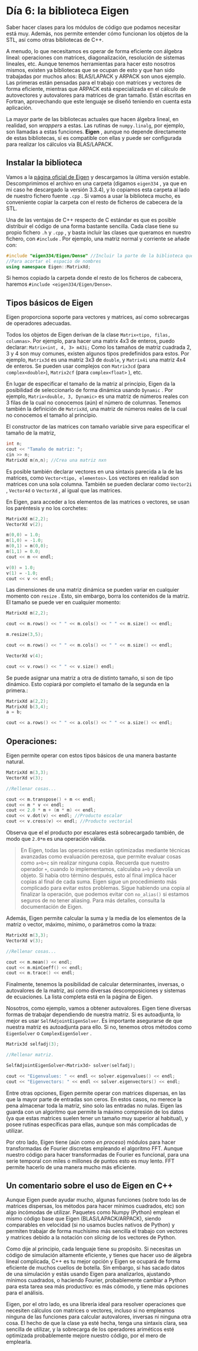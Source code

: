﻿# Día 6: la biblioteca Eigen

Saber hacer clases para los módulos de código que podamos necesitar está muy. Además, nos permite entender cómo funcionan los objetos de la STL, así como otras bibliotecas de C++. 

A menudo, lo que necesitamos es operar de forma eficiente con álgebra lineal: operaciones con matrices, diagonalización, resolución de sistemas lineales, etc. Aunque tenemos herramientas para hacer esto nosotros mismos, existen ya bibliotecas que se ocupan de esto y que han sido trabajadas por muchos años: BLAS/LAPACK y ARPACK son unos ejemplo. Las primeras están pensadas para el trabajo con matrices y vectores de forma eficiente, mientras que ARPACK está especializada en el cálculo de autovectores y autovalores para matrices de gran tamaño.  Están escritas en Fortran, aprovechando que este lenguaje se diseñó teniendo en cuenta esta aplicación.

La mayor parte de las bibliotecas actuales que hacen álgebra lineal,  en realidad, son *wrappers* a estas. Las rutinas de `numpy.linalg`, por ejemplo, son llamadas a estas funciones. **Eigen** , aunque no depende directamente de estas bibliotecas,  sí es compatible con ellas y puede ser configurada para realizar los cálculos vía BLAS/LAPACK. 

## Instalar la biblioteca

Vamos a la [página oficial de Eigen](http://eigen.tuxfamily.org) y descargamos la última versión estable. Descomprimimos el archivo en una carpeta (digamos `eigen334` , ya que en mi caso he descargado la versión 3.3.4), y lo copiamos esta carpeta al lado de nuestro fichero fuente `.cpp` . Si vamos a usar la biblioteca mucho, es conveniente copiar la carpeta con el resto de ficheros de cabecera de la STL. 

Una de las ventajas de C++ respecto de C estándar es que es posible distribuir el código de una forma bastante sencilla. Cada clase tiene su propio fichero `.h`  y `.cpp` , y basta incluir las clases que queramos en nuestro fichero, con `#include` . Por ejemplo, una matriz normal y corriente se añade con:

```c++
#include "eigen334/Eigen/Dense" //Incluir la parte de la biblioteca que nos interesa -no cargarla toda.
//Para acortar el espacio de nombres
using namespace Eigen::MatrixXd;
```

Si hemos copiado la carpeta donde el resto de los ficheros de cabecera, haremos `#include <eigen334/Eigen/Dense>`. 

## Tipos básicos de Eigen

Eigen proporciona soporte para vectores y matrices, así como sobrecargas de operadores adecuadas. 

Todos los objetos de Eigen derivan de la clase `Matrix<tipo, filas, columnas>`.  Por ejemplo, para hacer una matrix 4x3 de enteros, puedo declarar: `Matrix<int, 4, 3> m43i;` Como los tamaños de matriz cuadrada 2, 3 y 4 son muy comunes, existen algunos tipos predefinidos para estos. Por ejemplo, `Matrix3d`  es una matriz 3x3 de `double`, y `Matrix4i`  una matriz 4x4 de enteros. Se pueden usar complejos con `Matrix3cd`  (para `complex<double>`), `Matrix2cf`   (para `complex<float>` ), etc. 

En lugar de especificar el tamaño de la matriz al principio, Eigen da la posibilidad de seleccionarlo de forma dinámica usando `Dynamic` . Por ejemplo, `Matrix<double, 3, Dynamic>`  es una matriz de números reales con 3 filas de la cual no conocemos (aún) el número de columnas. Tenemos también la definición de  `MatrixXd`, una matriz de números reales de la cual no conocemos el tamaño al principio.

El constructor de las matrices con tamaño variable sirve para especificar el tamaño de la matriz,

```c++
int n;
cout << "Tamaño de matriz: ";
cin >> n;
MatrixXd m(n,n); //Crea una matriz nxn
```

Es posible también declarar vectores en una sintaxis parecida a la de las matrices, como `Vector<tipo, elementos>`. Los vectores en realidad son matrices con una sola columna. También se pueden declarar como `Vector2i` , `Vector4d`  o `VectorXd` , al igual que las matrices.

En Eigen, para acceder a los elementos de las matrices o vectores, se usan los paréntesis y no los corchetes:


```c++
MatrixXd m(2,2); 
VectorXd v(2);

m(0,0) = 1.0;
m(1,0) = -1.0;
m(0,1) = m(0,0);
m(1,1) = 0.0;
cout << m << endl;

v(0) = 1.0;
v(1) = -1.0;
cout << v << endl;
```

Las dimensiones de una matriz dinámica se pueden variar en cualquier momento con `resize` . Esto, sin embargo, borra los contenidos de la matriz. El tamaño se puede ver en cualquier momento:

```c++
MatrixXd m(2,2); 

cout << m.rows() << " " << m.cols() << " " << m.size() << endl;

m.resize(3,5);

cout << m.rows() << " " << m.cols() << " " << m.size() << endl;

VectorXd v(4);

cout << v.rows() << " " << v.size() endl;
```

Se puede asignar una matriz a otra de distinto tamaño, si son de tipo dinámico. Esto copiará por completo el tamaño de la segunda en la primera.:

```c++
MatrixXd a(2,2);
MatrixXd b(3,4);
a = b;

cout << a.rows() << " " << a.cols() << " " << a.size() << endl;
```

## Operaciones:

Eigen permite operar con estos tipos básicos de una manera bastante natural. 

```c++
MatrixXd m(3,3);
VectorXd v(3);

//Rellenar cosas...

cout << m.transpose() + m << endl;
cout << m * v << endl;
cout << 2.0 * m + (m * m) << endl;
cout << v.dot(v) << endl; //Producto escalar
cout << v.cross(v) << endl; //Producto vectorial
```

Observa que el el producto por escalares está sobrecargado también, de modo que `2.0*m`  es una operación válida.

> En Eigen,  todas las operaciones están optimizadas mediante técnicas avanzadas como evaluación perezosa, que permite evaluar cosas como `a+b+c` sin realizar ninguna copia. 
> Recuerda que nuestro operador `+`, cuando lo implementamos, calculaba `a+b`  y devolía un objeto. Si había otro término después, esto al final implica hacer copias al final de cada suma. Eigen sigue un procedimiento más complicado para evitar estos problemas.
> Sigue habiendo una copia al finalizar la operación, que podemos evitar con `no_alias()`  si estamos seguros de no tener aliasing. Para más detalles, consulta la documentación de Eigen.

Además, Eigen permite calcular la suma y la media de los elementos de la matriz o vector, máximo, mínimo, o parámetros como la traza:

```c++
MatrixXd m(3,3);
VectorXd v(3);

//Rellenar cosas...

cout << m.mean() << endl;
cout << m.minCoeff() << endl;
cout << m.trace() << endl;
```

Finalmente, tenemos la posibilidad de calcular determinantes, inversas, o autovalores de la matriz, así como diversas descomposiciones y sistemas de ecuaciones.  La lista completa está en la página de Eigen.

Nosotros, como ejemplo, vamos a obtener autovalores. Eigen tiene diversas formas de trabajar dependiendo de nuestra matriz. Si es autoadjunta, lo mejor es usar `SelfAdjointEigenSolver`.  Es importante asegurarse de que nuestra matriz es autoadjunta para ello. Si no, tenemos otros métodos como `EigenSolver`  o `ComplexEigenSolver` .

```c++
Matrix3d selfadj(3);

//Rellenar matriz.

SelfAdjointEigenSolver<Matrix3d> solver(selfadj);

cout << "Eigenvalues: " << endl << solver.eigenvalues() << endl;
cout << "Eigenvectors: " << endl << solver.eigenvectors() << endl;
```

Entre otras opciones, Eigen permite operar con matrices dispersas, en las que la mayor parte de entradas son ceros. En estos casos, no merece la pena almacenar toda la matriz, sino solo las entradas no nulas. Eigen las guarda con un algoritmo que permite la máximo compresión de los datos (ya que estas matrices suelen tener un tamaño muy superior al habitual), y posee rutinas específicas para ellas, aunque son más complicadas de utilizar.

Por otro lado, Eigen tiene (aún como *en proceso*) módulos para hacer transformadas de Fourier discretas empleando el algoritmo FFT. Aunque nuestro código para hacer transformadas de Fourier es funcional, para una serie temporal con miles o millones de puntos  esto es muy lento. FFT permite hacerlo de una manera mucho más eficiente.

## Un comentario sobre el uso de Eigen en C++

Aunque Eigen puede ayudar mucho, algunas funciones (sobre todo las de matrices dispersas, los métodos para hacer mínimos cuadrados, etc) son algo incómodas de utilizar. Paquetes como Numpy (Python) emplean el mismo código base que Eigen (BLAS/LAPACK/ARPACK), siendo comparables en velocidad (si no usamos bucles nativos de Python) y permiten trabajar de forma muchísimo más sencilla el trabajo con vectores y matrices debido a la notación con *slicing* de los vectores de Python.

Como dije al principio, cada lenguaje tiene su propósito. Si necesitas un código de simulación altamente eficiente, y tienes que hacer uso de álgebra lineal complicada, C++ es tu mejor opción y Eigen se ocupará de forma eficiente de muchos cuellos de botella. Sin embargo, si has sacado datos de una simulación y estás usando Eigen para analizarlos, ajustando mínimos cuadrados, o haciendo Fourier, probablemente cambiar a Python para esta tarea sea más productivo: es más cómodo, y tiene más opciones para el análisis. 

Eigen, por el otro lado, es una librería ideal para resolver operaciones que necesiten cálculos con matrices o vectores, incluso si no empleamos ninguna de las funciones para calcular autovalores, inversas ni ninguna otra cosa. El hecho de que la clase ya esté hecha, tenga una sintaxis clara, sea sencilla de utilizar, y la sobrecarga de los operadores ariméticos esté optimizada probablemente mejore nuestro código, por el mero de emplearla.


